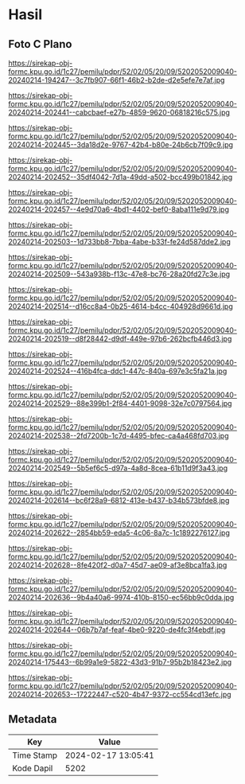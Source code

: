 # Hasil

## Foto C Plano

https://sirekap-obj-formc.kpu.go.id/1c27/pemilu/pdpr/52/02/05/20/09/5202052009040-20240214-194247--3c7fb907-66f1-46b2-b2de-d2e5efe7e7af.jpg

https://sirekap-obj-formc.kpu.go.id/1c27/pemilu/pdpr/52/02/05/20/09/5202052009040-20240214-202441--cabcbaef-e27b-4859-9620-06818216c575.jpg

https://sirekap-obj-formc.kpu.go.id/1c27/pemilu/pdpr/52/02/05/20/09/5202052009040-20240214-202445--3da18d2e-9767-42b4-b80e-24b6cb7f09c9.jpg

https://sirekap-obj-formc.kpu.go.id/1c27/pemilu/pdpr/52/02/05/20/09/5202052009040-20240214-202452--35df4042-7d1a-49dd-a502-bcc499b01842.jpg

https://sirekap-obj-formc.kpu.go.id/1c27/pemilu/pdpr/52/02/05/20/09/5202052009040-20240214-202457--4e9d70a6-4bd1-4402-bef0-8aba111e9d79.jpg

https://sirekap-obj-formc.kpu.go.id/1c27/pemilu/pdpr/52/02/05/20/09/5202052009040-20240214-202503--1d733bb8-7bba-4abe-b33f-fe24d587dde2.jpg

https://sirekap-obj-formc.kpu.go.id/1c27/pemilu/pdpr/52/02/05/20/09/5202052009040-20240214-202509--543a938b-f13c-47e8-bc76-28a20fd27c3e.jpg

https://sirekap-obj-formc.kpu.go.id/1c27/pemilu/pdpr/52/02/05/20/09/5202052009040-20240214-202514--d16cc8a4-0b25-4614-b4cc-404928d9661d.jpg

https://sirekap-obj-formc.kpu.go.id/1c27/pemilu/pdpr/52/02/05/20/09/5202052009040-20240214-202519--d8f28442-d9df-449e-97b6-262bcfb446d3.jpg

https://sirekap-obj-formc.kpu.go.id/1c27/pemilu/pdpr/52/02/05/20/09/5202052009040-20240214-202524--416b4fca-ddc1-447c-840a-697e3c5fa21a.jpg

https://sirekap-obj-formc.kpu.go.id/1c27/pemilu/pdpr/52/02/05/20/09/5202052009040-20240214-202529--88e399b1-2f84-4401-9098-32e7c0797564.jpg

https://sirekap-obj-formc.kpu.go.id/1c27/pemilu/pdpr/52/02/05/20/09/5202052009040-20240214-202538--2fd7200b-1c7d-4495-bfec-ca4a468fd703.jpg

https://sirekap-obj-formc.kpu.go.id/1c27/pemilu/pdpr/52/02/05/20/09/5202052009040-20240214-202549--5b5ef6c5-d97a-4a8d-8cea-61b11d9f3a43.jpg

https://sirekap-obj-formc.kpu.go.id/1c27/pemilu/pdpr/52/02/05/20/09/5202052009040-20240214-202614--bc6f28a9-6812-413e-b437-b34b573bfde8.jpg

https://sirekap-obj-formc.kpu.go.id/1c27/pemilu/pdpr/52/02/05/20/09/5202052009040-20240214-202622--2854bb59-eda5-4c06-8a7c-1c1892276127.jpg

https://sirekap-obj-formc.kpu.go.id/1c27/pemilu/pdpr/52/02/05/20/09/5202052009040-20240214-202628--8fe420f2-d0a7-45d7-ae09-af3e8bca1fa3.jpg

https://sirekap-obj-formc.kpu.go.id/1c27/pemilu/pdpr/52/02/05/20/09/5202052009040-20240214-202636--9b4a40a6-9974-410b-8150-ec56bb9c0dda.jpg

https://sirekap-obj-formc.kpu.go.id/1c27/pemilu/pdpr/52/02/05/20/09/5202052009040-20240214-202644--06b7b7af-feaf-4be0-9220-de4fc3f4ebdf.jpg

https://sirekap-obj-formc.kpu.go.id/1c27/pemilu/pdpr/52/02/05/20/09/5202052009040-20240214-175443--6b99a1e9-5822-43d3-91b7-95b2b18423e2.jpg

https://sirekap-obj-formc.kpu.go.id/1c27/pemilu/pdpr/52/02/05/20/09/5202052009040-20240214-202653--17222447-c520-4b47-9372-cc554cd13efc.jpg


## Metadata

| Key        | Value               |
| ---------- | ------------------- |
| Time Stamp | 2024-02-17 13:05:41 |
| Kode Dapil | 5202                |



